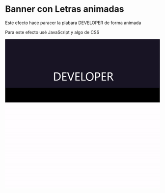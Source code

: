 <h1>Banner con Letras animadas</h1>

<p>Este efecto hace paracer la plabara DEVELOPER de forma animada</p>
<p>Para este efecto usé JavaScript y algo de CSS</p>

<img src="ejemplo.gif">